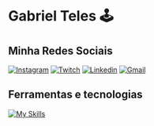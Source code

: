 # Gabriel Teles 🕹️
## Minha Redes Sociais
[![Instagram](https://img.shields.io/badge/Instagram-E4405F?style=for-the-badge&logo=instagram&logoColor=white)](#)
[![Twitch](https://img.shields.io/badge/Twitch-9146FF?style=for-the-badge&logo=twitch&logoColor=white)](#)
[![Linkedin](https://img.shields.io/badge/LinkedIn-0077B5?style=for-the-badge&logo=linkedin&logoColor=white)](https://www.linkedin.com/in/gabriel-teles-4b32a414b/)
[![Gmail](https://img.shields.io/badge/Gmail-D14836?style=for-the-badge&logo=gmail&logoColor=white)](mailto:gabrielteles.tms@gmail.com)

<!--div>
<a href="https://github.com/GabrielTelesDeveloper">
<img loading="lazy" height="180em" src="https://github-readme-stats.vercel.app/api/top-langs/?username=GabrielTelesDeveloper&layout=compact&langs_count=7&theme=tokyonight"/>
<img loading="lazy" height="180em" src="https://github-readme-stats.vercel.app/api?username=GabrielTelesDeveloper&show_icons=true&theme=tokyonight&include_all_commits=true&count_private=true"/>
</div-->

## Ferramentas e tecnologias
[![My Skills](https://skillicons.dev/icons?i=docker,js,html,css,laravel,postgres,mysql,git,php,vscode)](https://skillicons.dev)
